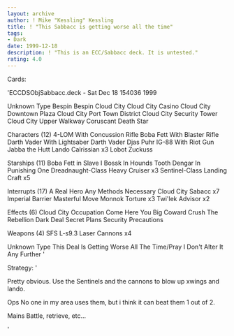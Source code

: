 ```yaml
---
layout: archive
author: ! Mike "Kessling" Kessling
title: ! "This Sabbacc is getting worse all the time"
tags:
- Dark
date: 1999-12-18
description: ! "This is an ECC/Sabbacc deck. It is untested."
rating: 4.0
---
```

Cards: 

'ECCDSObjSabbacc.deck - Sat Dec 18 154036 1999


Unknown Type
Bespin
Bespin Cloud City
Cloud City Casino
Cloud City Downtown Plaza
Cloud City Port Town District
Cloud City Security Tower
Cloud City Upper Walkway
Coruscant
Death Star

Characters (12)
4-LOM With Concussion Rifle
Boba Fett With Blaster Rifle
Darth Vader With Lightsaber
Darth Vader
Djas Puhr
IG-88 With Riot Gun
Jabba the Hutt
Lando Calrissian  x3
Lobot
Zuckuss

Starships (11)
Boba Fett in Slave I
Bossk In Hounds Tooth
Dengar In Punishing One
Dreadnaught-Class Heavy Cruiser  x3
Sentinel-Class Landing Craft  x5

Interrupts (17)
A Real Hero
Any Methods Necessary
Cloud City Sabacc  x7
Imperial Barrier
Masterful Move
Monnok
Torture  x3
Twi'lek Advisor  x2

Effects (6)
Cloud City Occupation
Come Here You Big Coward
Crush The Rebellion
Dark Deal
Secret Plans
Security Precautions

Weapons (4)
SFS L-s9.3 Laser Cannons  x4

Unknown Type
This Deal Is Getting Worse All The Time/Pray I Don't Alter It Any Further
'

Strategy: '

Pretty obvious. Use the Sentinels and the cannons to blow up xwings and lando.

Ops
No one in my area uses them, but i think it can beat them 1 out of 2.

Mains
Battle, retrieve, etc...

'